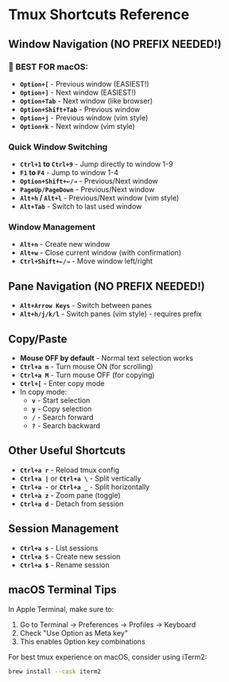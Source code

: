 # Tmux Shortcuts Reference

## Window Navigation (NO PREFIX NEEDED!)

### 🎯 BEST FOR macOS:
- **`Option+[`** - Previous window (EASIEST!)
- **`Option+]`** - Next window (EASIEST!)
- **`Option+Tab`** - Next window (like browser)
- **`Option+Shift+Tab`** - Previous window
- **`Option+j`** - Previous window (vim style)
- **`Option+k`** - Next window (vim style)

### Quick Window Switching
- **`Ctrl+1` to `Ctrl+9`** - Jump directly to window 1-9
- **`F1` to `F4`** - Jump to window 1-4
- **`Option+Shift+←/→`** - Previous/Next window
- **`PageUp/PageDown`** - Previous/Next window
- **`Alt+h` / `Alt+l`** - Previous/Next window (vim style)
- **`Alt+Tab`** - Switch to last used window

### Window Management
- **`Alt+n`** - Create new window
- **`Alt+w`** - Close current window (with confirmation)
- **`Ctrl+Shift+←/→`** - Move window left/right

## Pane Navigation (NO PREFIX NEEDED!)

- **`Alt+Arrow Keys`** - Switch between panes
- **`Alt+h/j/k/l`** - Switch panes (vim style) - requires prefix

## Copy/Paste

- **Mouse OFF by default** - Normal text selection works
- **`Ctrl+a m`** - Turn mouse ON (for scrolling)
- **`Ctrl+a M`** - Turn mouse OFF (for copying)
- **`Ctrl+[`** - Enter copy mode
- In copy mode:
  - **`v`** - Start selection
  - **`y`** - Copy selection
  - **`/`** - Search forward
  - **`?`** - Search backward

## Other Useful Shortcuts

- **`Ctrl+a r`** - Reload tmux config
- **`Ctrl+a |`** or **`Ctrl+a \`** - Split vertically
- **`Ctrl+a -`** or **`Ctrl+a _`** - Split horizontally
- **`Ctrl+a z`** - Zoom pane (toggle)
- **`Ctrl+a d`** - Detach from session

## Session Management

- **`Ctrl+a s`** - List sessions
- **`Ctrl+a S`** - Create new session
- **`Ctrl+a $`** - Rename session

## macOS Terminal Tips

In Apple Terminal, make sure to:
1. Go to Terminal → Preferences → Profiles → Keyboard
2. Check "Use Option as Meta key"
3. This enables Option key combinations

For best tmux experience on macOS, consider using iTerm2:
```bash
brew install --cask iterm2
```